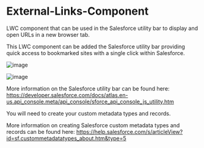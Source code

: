 # External-Links-Component
LWC component that can be used in the Salesforce utility bar to display and open URLs in a new browser tab.

This LWC component can be added the Salesforce utility bar providing quick access to bookmarked sites with a single click within Salesforce.

![image](https://user-images.githubusercontent.com/17201069/158031149-40fdd897-cc18-41d9-96df-5e94964000b1.png)


![image](https://user-images.githubusercontent.com/17201069/158031004-82ff10ab-708d-48f1-bca1-d11ffeb76c8e.png)


More information on the Salesforce utility bar can be found here: 
https://developer.salesforce.com/docs/atlas.en-us.api_console.meta/api_console/sforce_api_console_js_utility.htm

You will need to create your custom metadata types and records.

More information on creating Salesforce custom metadata types and records can be found here:
https://help.salesforce.com/s/articleView?id=sf.custommetadatatypes_about.htm&type=5

